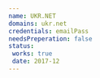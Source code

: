 ```yaml
---
name: UKR.NET
domains: ukr.net
credentials: emailPass 
needsPreperation: false
status:
 works: true
 date: 2017-12
---
```

